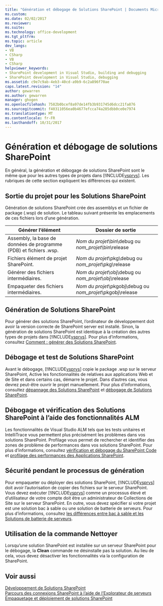 ```yaml
---
title: "Génération et débogage de Solutions SharePoint | Documents Microsoft"
ms.custom: 
ms.date: 02/02/2017
ms.reviewer: 
ms.suite: 
ms.technology: office-development
ms.tgt_pltfrm: 
ms.topic: article
dev_langs:
- VB
- CSharp
- VB
- CSharp
helpviewer_keywords:
- SharePoint development in Visual Studio, building and debugging
- SharePoint development in Visual Studio, debugging
ms.assetid: c9e7c9ab-4eb3-40cd-a9b9-6c2a896f70ae
caps.latest.revision: "14"
author: gewarren
ms.author: gewarren
manager: ghogen
ms.openlocfilehash: 7582b0bcef8a97de14fb3b931745d6dcc21fa876
ms.sourcegitcommit: f40311056ea0b4677efcca74a285dbb0ce0e7974
ms.translationtype: MT
ms.contentlocale: fr-FR
ms.lasthandoff: 10/31/2017
---
```

# <a name="building-and-debugging-sharepoint-solutions"></a>Génération et débogage de solutions SharePoint
  En général, la génération et débogage de solutions SharePoint sont le même que pour les autres types de projets dans [!INCLUDE[vsprvs](../sharepoint/includes/vsprvs-md.md)]. Les rubriques de cette section expliquent les différences qui existent.  
  
## <a name="project-output-for-sharepoint-solutions"></a>Sortie du projet pour les Solutions SharePoint  
 Génération de solutions SharePoint crée des assemblys et un fichier de package (.wsp) de solution. Le tableau suivant présente les emplacements de ces fichiers lors d’une génération.  
  
|Générer l’élément|Dossier de sortie|  
|----------------|-------------------|  
|Assembly, la base de données de programme (PDB) et fichiers .wsp.|*Nom du projet*\bin\debug ou *nom_projet*\bin\release|  
|Fichiers élément de projet SharePoint.|*Nom du projet*\pkg\debug ou *nom_projet*\pkg\release|  
|Générer des fichiers intermédiaires.|*Nom du projet*\obj\debug ou *nom_projet*\obj\release|  
|Empaqueter des fichiers intermédiaires.|*Nom du projet*\pkgobj\debug ou *nom_projet*\pkgobj\release|  
  
## <a name="building-sharepoint-solutions"></a>Génération de Solutions SharePoint  
 Pour générer des solutions SharePoint, l’ordinateur de développement doit avoir la version correcte de SharePoint server est installé. Sinon, la génération de solutions SharePoint est identique à la création des autres types de projets dans [!INCLUDE[vsprvs](../sharepoint/includes/vsprvs-md.md)]. Pour plus d’informations, consultez [Comment : générer des Solutions SharePoint](../sharepoint/how-to-build-sharepoint-solutions.md).  
  
## <a name="debugging-and-testing-sharepoint-solutions"></a>Débogage et test de Solutions SharePoint  
 Avant le débogage, [!INCLUDE[vsprvs](../sharepoint/includes/vsprvs-md.md)] copie le package .wsp sur le serveur SharePoint, Active les fonctionnalités de relatives aux applications Web et de Site et dans certains cas, démarre le projet. Dans d’autres cas, vous devrez peut-être ouvrir le projet manuellement. Pour plus d’informations, consultez [dépannage des Solutions SharePoint](../sharepoint/troubleshooting-sharepoint-solutions.md) et [débogage de Solutions SharePoint](../sharepoint/debugging-sharepoint-solutions.md).  
  
## <a name="debugging-and-verifying-sharepoint-solutions-by-using-alm-features"></a>Débogage et vérification des Solutions SharePoint à l’aide des fonctionnalités ALM  
 Les fonctionnalités de Visual Studio ALM tels que les tests unitaires et IntelliTrace vous permettent plus précisément les problèmes dans vos solutions SharePoint. Profilage vous permet de rechercher et identifier des zones de problème de performances dans vos solutions SharePoint. Pour plus d’informations, consultez [vérification et débogage du SharePoint Code](../sharepoint/verifying-and-debugging-sharepoint-code.md) et [profilage des performances des Applications SharePoint](../sharepoint/profiling-the-performance-of-sharepoint-applications.md).  
  
## <a name="security-during-the-build-process"></a>Sécurité pendant le processus de génération  
 Pour empaqueter ou déployer des solutions SharePoint, [!INCLUDE[vsprvs](../sharepoint/includes/vsprvs-md.md)] doit avoir l’autorisation de copier des fichiers sur le serveur SharePoint. Vous devez exécuter [!INCLUDE[vsprvs](../sharepoint/includes/vsprvs-md.md)] comme un processus élevé et d’utilisateur de votre compte doit être un administrateur de Collections de Site sur le serveur SharePoint. En outre, vous devez spécifier si votre projet est une solution bac à sable ou une solution de batterie de serveurs. Pour plus d’informations, consultez [les différences entre bac à sable et les Solutions de batterie de serveurs](../sharepoint/differences-between-sandboxed-and-farm-solutions.md).  
  
## <a name="using-the-clean-command"></a>Utilisation de la commande Nettoyer  
 Lorsqu’une solution SharePoint est installée sur un serveur SharePoint pour le débogage, la **Clean** commande ne désinstalle pas la solution. Au lieu de cela, vous devez désactiver les fonctionnalités via la configuration de SharePoint.  
  
## <a name="see-also"></a>Voir aussi  
 [Développement de Solutions SharePoint](../sharepoint/developing-sharepoint-solutions.md)   
 [Parcours des connexions SharePoint à l’aide de l’Explorateur de serveurs](../sharepoint/browsing-sharepoint-connections-using-server-explorer.md)   
 [Empaquetage et déploiement de solutions SharePoint](../sharepoint/packaging-and-deploying-sharepoint-solutions.md)  
  
  